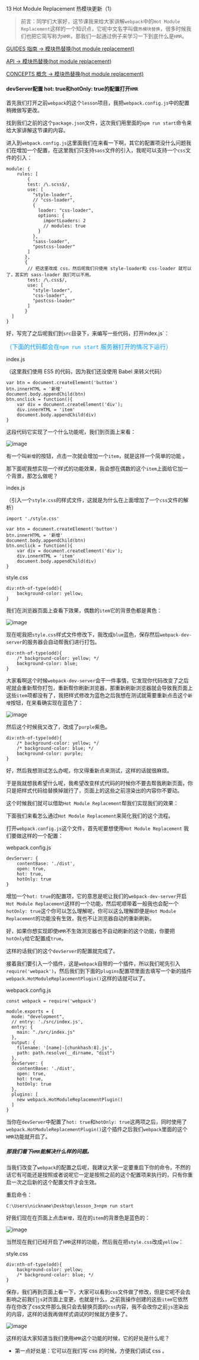 13 Hot Module Replacement 热模块更新（1）

> 前言：同学们大家好，这节课我来给大家讲解`webpack`中的`Hot Module Replacement`这样的一个知识点，它呢中文名字叫做`热模块替换`，很多时候我们也把它简写称为`HMR`，那我们一起通过例子来学习一下到底什么是`HMR`。

[GUIDES 指南 -> 模块热替换(hot module replacement)](https://www.webpackjs.com/guides/hot-module-replacement/)

[API -> 模块热替换(hot module replacement)](https://www.webpackjs.com/api/hot-module-replacement/)

[CONCEPTS 概念 -> 模块热替换(hot module replacement)](https://www.webpackjs.com/concepts/hot-module-replacement/)


#### devServer配置 hot: true和hotOnly: true的配置打开`HMR`

首先我们打开之前`webpack`的这个`lesson`项目，我把`webpack.config.js`中的配置稍微做写更改。

找到我们之前的这个`package.json`文件，这次我们用里面的`npm run start`命令来给大家讲解这节课的内容。

进入到`webpack.config.js`这里面我们在来看一下啊，其它的配置项没什么问题我们在增加一个配置，在这里我们只支持`sass`文件的引入，我呢可以支持一个`css`文件的引入：

```
module: {
    rules: [
        {
        test: /\.scss$/,
        use: [
          "style-loader",
          // "css-loader",
          {
            loader: "css-loader",
            options: {
              importLoaders: 2
              // modules: true
            }
          },
          "sass-loader",
          "postcss-loader"
        ]
       },
       {
        // 把这里改成 css，然后呢我们只使用 style-loader和 css-loader 就可以了，其实的 sass-loader 我们可以不用。
        test: /\.css$/,
        use: [
          "style-loader",
          "css-loader",
          "postcss-loader"
        ]
       }
  ]
}
```

好，写完了之后呢我们到`src`目录下，来编写一些代码，打开index.js`：

<font color=#0099ff size=3 >（下面的代码都会在`npm run start` 服务器打开的情况下运行）</font>

index.js

（这里我们使用 ES5 的代码，因为我们还没使用 Babel 来转义代码）

```
var btn = document.createElement('button')
btn.innerHTML = '新增'
document.body.appendChild(btn)
btn.onclick = function(){
    var div = document.createElement('div');
    div.innerHTML = 'item'
    document.body.appendChild(div)
}

```

这段代码它实现了一个什么功能呢，我们到页面上来看：

![image](./1.jpg)

有一个叫`新增`的按钮，点击一次就会增加一个`item`，就是这样一个简单的功能
。

那下面呢我想实现一个样式的功能效果，我会想在偶数的这个`item`上面给它加一个背景，那怎么做呢？

index.js

（引入一个`style.css`的样式文件，这就是为什么在上面增加了一个`css`文件的解析）

```
import './style.css'

var btn = document.createElement('button')
btn.innerHTML = '新增'
document.body.appendChild(btn)
btn.onclick = function(){
    var div = document.createElement('div');
    div.innerHTML = 'item'
    document.body.appendChild(div)
}

```

style.css

```
div:nth-of-type(odd){
    background-color: yellow;
}
```

我们在浏览器页面上查看下效果，偶数的`item`它的背景色都是黄色：

![image](./2.jpg)

现在呢我把`style.css`样式文件修改下，我改成`blue`蓝色，保存然后`webpack-dev-server`的服务器会自动帮我们进行打包。

```
div:nth-of-type(odd){
    /* background-color: yellow; */
    background-color: blue;
}
```

大家看啊这个时候`webpack-dev-server`会干一件事情，它发现你代码改变了之后
呢就会重新帮你打包，重新帮你刷新浏览器，那重新刷新浏览器就会导致我页面上这些`item`项都没有了，我把样式修改为蓝色之后我想在测试就需要重新点击这个`新增`按钮，在来看确实现在蓝色了：

![image](./3.jpg)

然后这个时候我又改了，改成了`purple`紫色。

```
div:nth-of-type(odd){
    /* background-color: yellow; */
    /* background-color: blue; */
    background-color: purple;
}
```

好，然后我想测试怎么办呢，你又得重新点来测试，这样的话就很麻烦。

于是我就想我希望什么呢，我希望改变样式代码的时候你不要去帮我刷新页面，你只是把样式代码给替换掉就行了，页面上的这些之前渲染出的内容你不要动。

这个时候我们就可以借助`Hot Module Replacement`帮我们实现我们的效果：

下面我们来看怎么通过`Hot Module Replacement`来简化我们的这个流程。

打开`webpack.config.js`这个文件，首先呢要想使用`Hot Module Replacement`
我们要做这样的一个配置：

webpack.config.js

```
devServer: {
    contentBase: './dist',
    open: true,
    hot: true,
    hotOnly: true
}
```

增加一个`hot: true`的配置项，它的意思是呢让我们的`webpack-dev-server`开启`Hot Module Replacement`这样的一个功能，然后呢顺带着一般我也会配一个`hotOnly: true`这个你可以怎么理解呢，你可以这么理解即便是`Hot Module Replacement`的功能没有生效，我也不让浏览器自动的重新刷新。

好，如果你想实现即使`HMR`不生效浏览器也不自动刷新的这个功能，你要把`hotOnly`给它配置成`true`。

这样的话我们的这个`devServer`的配置就完成了。

接着我们要引入一个插件，这是`webpack`自带的一个插件，所以我们呢先引入`require('webpack')`，然后我们到下面的`plugins`配置项里面去填写一个新的插件
`webpack.HotModuleReplacementPlugin()`这样的话就可以了。

webpack.config.js

```
const webpack = require('webpack')

module.exports = {
  mode: "development",
  // entry: './src/index.js',
  entry: {
    main: "./src/index.js"
  },
  output: {
    filename: '[name]-[chunkhash:8].js',
    path: path.resolve(__dirname, "dist")
  },
  devServer: {
    contentBase: './dist',
    open: true,
    hot: true,
    hotOnly: true
  },
  plugins: [
    new webpack.HotModuleReplacementPlugin()
  ]
}
```

当你在`devServer`中配置了`hot: true`和`hotOnly: true`这两项之后，同时使用了`webpack.HotModuleReplacementPlugin()`这个插件之后我们`webpack`里面的这个`HMR`功能就开启了。

##### 那我们看下`HMR`能解决什么样的问题。

当我们改变了`webpack`的配置之后呢，我建议大家一定要重启下你的命令，不然的话它有可能还是按照或者说呢它一定是按照之前的这个配置项来执行的，只有你重启一次之后新的这个配置文件才会生效。

重启命令：

```
C:\Users\nickname\Desktop\lesson_3>npm run start
```

好我们现在在页面上点击`新增`，现在的`item`的背景色是蓝色的：

![image](./3.jpg)

当然现在我们已经开启了`HMR`这样的功能，然后我在把`style.css`改成`yellow`：

style.css

```
div:nth-of-type(odd){
    background-color: yellow;
    /* background-color: blue; */
}
```

保存，我们再到页面上看一下，大家可以看到`css`文件做了修改，但是它呢不会去影响之前我们`js`对页面上变更，也就是什么，之前我操作创建的这些`item`它依然存在你改了css文件那么我只会去替换页面的`css`内容，我不会改你之前`js`渲染出的内容，这样的话我再做样式调试的时候就方便多了。

![image](./4.jpg)


这样的话大家知道当我们使用`HMR`这个功能的时候，它的好处是什么呢？

- 第一点好处是：它可以在我们写 css 的时候，方便我们调试 css 。
 